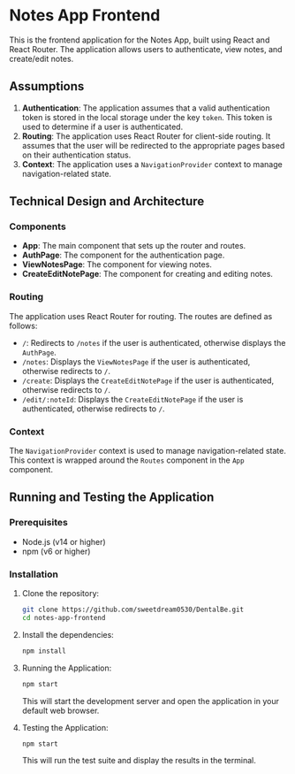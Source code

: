 # Notes App Frontend

This is the frontend application for the Notes App, built using React and React Router. The application allows users to authenticate, view notes, and create/edit notes.

## Assumptions

1. **Authentication**: The application assumes that a valid authentication token is stored in the local storage under the key `token`. This token is used to determine if a user is authenticated.
2. **Routing**: The application uses React Router for client-side routing. It assumes that the user will be redirected to the appropriate pages based on their authentication status.
3. **Context**: The application uses a `NavigationProvider` context to manage navigation-related state.

## Technical Design and Architecture

### Components

- **App**: The main component that sets up the router and routes.
- **AuthPage**: The component for the authentication page.
- **ViewNotesPage**: The component for viewing notes.
- **CreateEditNotePage**: The component for creating and editing notes.

### Routing

The application uses React Router for routing. The routes are defined as follows:

- `/`: Redirects to `/notes` if the user is authenticated, otherwise displays the `AuthPage`.
- `/notes`: Displays the `ViewNotesPage` if the user is authenticated, otherwise redirects to `/`.
- `/create`: Displays the `CreateEditNotePage` if the user is authenticated, otherwise redirects to `/`.
- `/edit/:noteId`: Displays the `CreateEditNotePage` if the user is authenticated, otherwise redirects to `/`.

### Context

The `NavigationProvider` context is used to manage navigation-related state. This context is wrapped around the `Routes` component in the `App` component.

## Running and Testing the Application

### Prerequisites

- Node.js (v14 or higher)
- npm (v6 or higher)

### Installation

1. Clone the repository:
   ```bash
   git clone https://github.com/sweetdream0530/DentalBe.git
   cd notes-app-frontend

2. Install the dependencies:
   ```bash
   npm install

3. Running the Application:
   ```bash
   npm start
   ```

   This will start the development server and open the application in your default web browser.

4. Testing the Application:
   ```bash
   npm start
   ```
   This will run the test suite and display the results in the terminal.